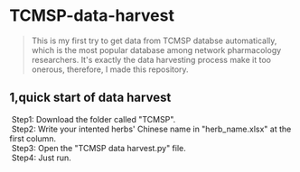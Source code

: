 # TCMSP-data-harvest
>This is my first try to get data from TCMSP databse automatically, which is the most popular database among network pharmacology researchers. It's exactly the data harvesting process make it too onerous, therefore, I made this repository.    

## 1,quick start of data harvest
&nbsp;Step1: Download the folder called "TCMSP".<br>
&nbsp;Step2: Write your intented herbs' Chinese name in "herb_name.xlsx" at the first column.<br>
&nbsp;Step3: Open the "TCMSP data harvest.py" file.<br>
&nbsp;Step4: Just run.<br>
